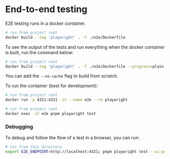 # End-to-end testing
E2E testing runs in a docker container.

```bash
# run from project root
docker build --tag 'playwright' . -f ./e2e/Dockerfile
```

To see the output of the tests and run everything when the docker container is built, run the command below:
```bash
# run from project root
docker build --tag 'playwright' . -f ./e2e/Dockerfile --progress=plain --target test
```
You can add the `--no-cache` flag to build from scratch.

To run the container (best for development):

```bash
# run from project root
docker run -p 4321:4321 -it --name e2e --rm playwright
```

```bash
# run from project root
docker exec -it e2e pnpm playwright test
```

### Debugging
To debug and follow the flow of a test in a browser, you can run:

```bash
# run from this directory
export E2E_ENDPOINT=http://localhost:4321; pnpm playwright test --ui-port=8080 --ui-host=0.0.0.0
```